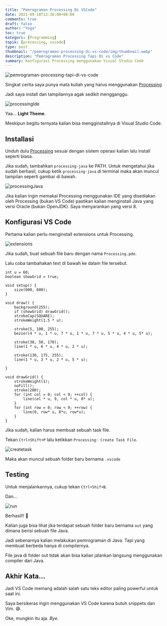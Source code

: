 ```yaml
---
title: "Pemrograman Processing Di VSCode"
date: 2021-09-10T13:36:08+08:00
comments: true
draft: false
author: "Yoga"
toc: true
kategori: [Programming]
topik: [processing, vscode]
type: post
thumbnail: "/pemrograman-processing-di-vs-code/img/thumbnail.webp"
description: "Pemrograman Processing Tapi Di vs Code"
summary: Konfigurasi Processing menggunakan Visual Studio Code
---
```


![pemrograman-processing-tapi-di-vs-code](/pemrograman-processing-di-vs-code/img/thumbnail.webp)

Singkat cerita saya punya mata kuliah yang harus menggunakan [Processing](https://processing.org/ "blank")

Jadi saya install dan tampilannya agak sedikit mengganggu.

![processingIde](/pemrograman-processing-di-vs-code/img/processingIde.webp)

Yaa... **Light Theme**.

Meskipun begitu ternyata kalian bisa mengginstallnya di Visual Studio Code.

## Installasi

Unduh dulu [Processing](https://processing.org/download) sesuai dengan sistem operasi kalian lalu install seperti biasa.

Jika sudah, tambahkan `processing-java` ke PATH. Untuk mengetahui jika sudah berhasil, cukup ketik `processing-java` di terminal maka akan
muncul tampilan seperti gambar di bawah.

![processingJava](/pemrograman-processing-di-vs-code/img/processingJava.webp)

Jika kalian ingin memakai Processing menggunakan IDE yang disediakan oleh Processing (bukan VS Code) pastikan kalian menginstall Java yang versi Oracle (bukan OpenJDK). Saya menyarankan yang versi 8.

## Konfigurasi VS Code

Pertama kalian perlu menginstall extensions untuk Processing.

![extensions](/pemrograman-processing-di-vs-code/img/extensions.webp)

Jika sudah, buat sebuah file baru dengan nama `Processing.pde`.

Lalu coba tambahakan text di bawah ke dalam file tersebut.

```Arduino {file="Processing.pde"}
int u = 60;
boolean showGrid = true;

void setup() {
    size(600, 600);
}

void draw() {
    background(255);
    if (showGrid) drawGrid();
    strokeCap(SQUARE);
    strokeWeight(1.5 * u);

    stroke(5, 100, 255);
    bezier(4 * u, 1 * u, 7 * u, 1 * u, 7 * u, 5 * u, 4 * u, 5* u);

    stroke(30, 50, 170);
    line(1 * u, 6 * u, 4 * u, 2 * u);

    stroke(130, 175, 255);
    line(1 * u, 3 * u, 2 * u, 5 * u);
    
}

void drawGrid() {
    strokeWeight(1);
    noFill();
    stroke(200);
    for (int col = 0; col < 9; ++col) {
        line(col * u, 9, col * u, 8* u);
    }
    for (int row = 0; row < 9; ++row) {
        line(0, row* u, 8*u, row*u);
    }
}
```

Jika sudah, kalian harus membuat sebuah task file.

Tekan `Ctrl+Shift+P` lalu ketikkan `Processing: Create Task File`.

![createtask](/pemrograman-processing-di-vs-code/img/createtask.webp)

Maka akan muncul sebuah folder baru bernama `.vscode`

## Testing

Untuk menjalankannya, cukup tekan `Ctrl+Shif+B`.

Dan... 

![run](/pemrograman-processing-di-vs-code/img/run.webp)

Berhasil!! 🎉

Kalian juga bisa lihat jika terdapat sebuah folder baru bernama `out` yang dimana berisi sebuah file Java.

Jadi sebenarnya kalian melakukan pemrograman di Java. Tapi yang membuat berbeda hanya di compilernya.

File java di folder out tidak akan bisa kalian jalankan langsung menggunakan compiler dari Java.

## Akhir Kata...

Jadi VS Code memang adalah salah satu teks editor paling powerful untuk saat ini.

Saya bersikeras ingin menggunakan VS Code karena butuh snippets dan Vim. 😅.

Oke, mungkin itu aja. _Bye_.



